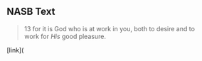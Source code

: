 ## NASB Text

> 13 for it is God who is at work in you, both to desire and to work for _His_ good pleasure.

[link](